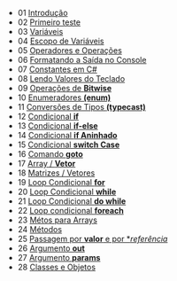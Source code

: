 - 01 [Introdução](aula01/Aula01.cs)
- 02 [Primeiro teste](aula02/)
- 03 [Variáveis](aula03/Aula03.cs)
- 04 [Escopo de Variáveis](aula04/Aula04.cs)
- 05 [Operadores e Operações](aula05/Aula05.cs)
- 06 [Formatando a Saída no Console](aula06/)
- 07 [Constantes em C#](aula07/Aula07.cs)
- 08 [Lendo Valores do Teclado](aula08/Aula08.cs)
- 09 [Operações de **Bitwise**](aula09/Aula09.cs)
- 10 [Enumeradores **(enum)**](aula10/Aula10.cs)
- 11 [Conversões de Tipos **(typecast)**](aula11/Aula11.cs)
- 12 [Condicional **if**](aula12/Aula12.cs)
- 13 [Condicional **if-else**](aula13/Aula13.cs)
- 14 [Condicional **if Aninhado**](aula14/Aula14.cs)
- 15 [Condicional **switch Case**](aula15/Aula15.cs)
- 16 [Comando **goto**](aula16/Aula16.cs)
- 17 [Array / **Vetor**](aula17/Aula17.cs)
- 18 [Matrizes / Vetores](aula18/Aula18.cs)
- 19 [Loop Condicional **for**](aula19/)
- 20 [Loop Condicional **while**](aula20/Aula20.cs)
- 21 [Loop Condicional **do while**](aula21/Aula21.cs)
- 22 [Loop condicional **foreach**](aula22/Aula2.cs)
- 23 [Métos para Arrays](aula23/Aula23.cs)
- 24 [Métodos](aula24/)
- 25 [Passagem por **valor** e por **referência*](aula25/Aula25.cs)
- 26 [Argumento **out**](aula26/Aula26.cs)
- 27 [Argumento **params**](aula27/Aula27.cs)
- 28 [Classes e Objetos](aula28/Aula28.cs)
